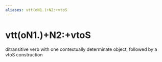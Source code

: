```yaml
---
aliases: vtt(oN1.)+N2:+vtoS
---
```

# vtt(oN1.)+N2:+vtoS

ditransitive verb with one contextually determinate object, followed by a vtoS construction